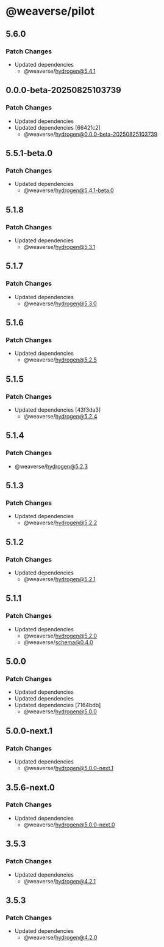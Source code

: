 # @weaverse/pilot

## 5.6.0

### Patch Changes

- Updated dependencies
  - @weaverse/hydrogen@5.4.1

## 0.0.0-beta-20250825103739

### Patch Changes

- Updated dependencies
- Updated dependencies [6642fc2]
  - @weaverse/hydrogen@0.0.0-beta-20250825103739

## 5.5.1-beta.0

### Patch Changes

- Updated dependencies
  - @weaverse/hydrogen@5.4.1-beta.0

## 5.1.8

### Patch Changes

- Updated dependencies
  - @weaverse/hydrogen@5.3.1

## 5.1.7

### Patch Changes

- Updated dependencies
  - @weaverse/hydrogen@5.3.0

## 5.1.6

### Patch Changes

- Updated dependencies
  - @weaverse/hydrogen@5.2.5

## 5.1.5

### Patch Changes

- Updated dependencies [43f3da3]
  - @weaverse/hydrogen@5.2.4

## 5.1.4

### Patch Changes

- @weaverse/hydrogen@5.2.3

## 5.1.3

### Patch Changes

- Updated dependencies
  - @weaverse/hydrogen@5.2.2

## 5.1.2

### Patch Changes

- Updated dependencies
  - @weaverse/hydrogen@5.2.1

## 5.1.1

### Patch Changes

- Updated dependencies
  - @weaverse/hydrogen@5.2.0
  - @weaverse/schema@0.4.0

## 5.0.0

### Patch Changes

- Updated dependencies
- Updated dependencies
- Updated dependencies [7164bdb]
  - @weaverse/hydrogen@5.0.0

## 5.0.0-next.1

### Patch Changes

- Updated dependencies
  - @weaverse/hydrogen@5.0.0-next.1

## 3.5.6-next.0

### Patch Changes

- Updated dependencies
  - @weaverse/hydrogen@5.0.0-next.0

## 3.5.3

### Patch Changes

- Updated dependencies
  - @weaverse/hydrogen@4.2.1

## 3.5.3

### Patch Changes

- Updated dependencies
  - @weaverse/hydrogen@4.2.0

